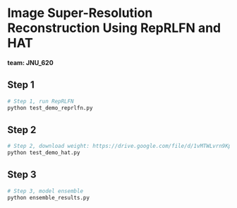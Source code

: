 # Image Super-Resolution Reconstruction Using RepRLFN and HAT

**team: JNU_620**

## Step 1

```bash
# Step 1, run RepRLFN
python test_demo_reprlfn.py
```

## Step 2

```bash
# Step 2, download weight: https://drive.google.com/file/d/1vMTWLvrn9KpGDVTGyn0RB2blBbNsQYJe/view?usp=sharing, and place it in ./model_zoo/
python test_demo_hat.py
```

## Step 3

```bash
# Step 3, model ensemble
python ensemble_results.py
```

